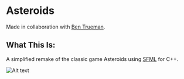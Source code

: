 # Asteroids

Made in collaboration with [Ben Trueman](https://github.com/btruemn "Ben Trueman").

## What This Is:

A simplified remake of the classic game Asteroids using [SFML](https://www.sfml-dev.org/ "Simple and Fast Media Library") for C++.

![Alt text](asteroids_visual.gif?raw=true "Asteroids")

